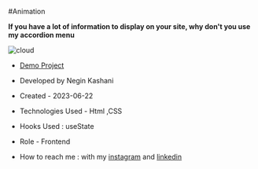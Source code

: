 #Animation

**If you have a lot of information to display on your site, why don't you use my accordion menu**

![cloud](https://github.com/NeginKashani/Animation-Trick/assets/109550062/f0906c7a-6cb0-40ed-ad02-9ee71056e917)





- [Demo Project](https://neginkashani.github.io/Animation-Trick/)

- Developed by Negin Kashani

- Created - 2023-06-22

- Technologies Used - Html ,CSS 

- Hooks Used : useState 

- Role - Frontend

- How to reach me : with my [instagram](https://instagram.com/negin_kashweb?igshid=NTc4MTIwNjQ2YQ==
) and [linkedin](https://www.linkedin.com/in/negin-kashani-567840b8)

